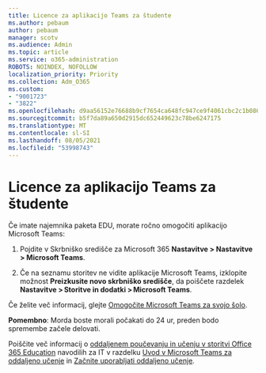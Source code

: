 ```yaml
---
title: Licence za aplikacijo Teams za študente
ms.author: pebaum
author: pebaum
manager: scotv
ms.audience: Admin
ms.topic: article
ms.service: o365-administration
ROBOTS: NOINDEX, NOFOLLOW
localization_priority: Priority
ms.collection: Adm_O365
ms.custom:
- "9001723"
- "3822"
ms.openlocfilehash: d9aa56152e76688b9cf7654ca648fc947ce9f4061cbc2c1b086c60799d1cccd9
ms.sourcegitcommit: b5f7da89a650d2915dc652449623c78be6247175
ms.translationtype: MT
ms.contentlocale: sl-SI
ms.lasthandoff: 08/05/2021
ms.locfileid: "53998743"
---
```

# <a name="teams-student-licenses"></a>Licence za aplikacijo Teams za študente

Če imate najemnika paketa EDU, morate ročno omogočiti aplikacijo Microsoft Teams:

1. Pojdite v Skrbniško središče za Microsoft 365 **Nastavitve > Nastavitve > Microsoft Teams**. 

2. Če na seznamu storitev ne vidite aplikacije Microsoft Teams, izklopite možnost **Preizkusite novo skrbniško središče**, da poiščete razdelek **Nastavitve > Storitve in dodatki > Microsoft Teams**. 

Če želite več informacij, glejte [Omogočite Microsoft Teams za svojo šolo](https://docs.microsoft.com/microsoft-365/education/intune-edu-trial/enable-microsoft-teams#enable-microsoft-teams-for-your-school-1). 

**Pomembno**: Morda boste morali počakati do 24 ur, preden bodo spremembe začele delovati.

Poiščite več informacij o [oddaljenem poučevanju in učenju v storitvi Office 365 Education](https://support.office.com/article/remote-teaching-and-learning-in-office-365-education-f651ccae-7b65-478b-8366-51bb884025c4) navodilih za IT v razdelku [Uvod v Microsoft Teams za oddaljeno učenje](https://docs.microsoft.com/MicrosoftTeams/remote-learning-edu) in [Začnite uporabljati oddaljeno učenje](https://www.microsoft.com/education/remote-learning).

